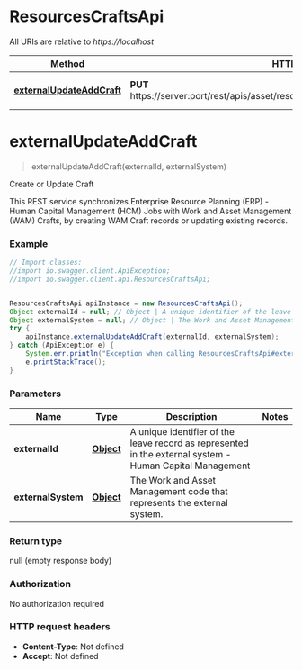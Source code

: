 # ResourcesCraftsApi

All URIs are relative to *https://localhost*

Method | HTTP request | Description
------------- | ------------- | -------------
[**externalUpdateAddCraft**](ResourcesCraftsApi.md#externalUpdateAddCraft) | **PUT** https://server:port/rest/apis/asset/resources/crafts/{externalSystem}/{externalId} | Create or Update Craft


<a name="externalUpdateAddCraft"></a>
# **externalUpdateAddCraft**
> externalUpdateAddCraft(externalId, externalSystem)

Create or Update Craft

This REST service synchronizes Enterprise Resource Planning (ERP) - Human Capital Management (HCM) Jobs with Work and Asset Management (WAM) Crafts, by creating WAM Craft records or updating existing records.

### Example
```java
// Import classes:
//import io.swagger.client.ApiException;
//import io.swagger.client.api.ResourcesCraftsApi;


ResourcesCraftsApi apiInstance = new ResourcesCraftsApi();
Object externalId = null; // Object | A unique identifier of the leave record as represented in the external system  - Human Capital Management
Object externalSystem = null; // Object | The Work and Asset Management code that represents the external system.
try {
    apiInstance.externalUpdateAddCraft(externalId, externalSystem);
} catch (ApiException e) {
    System.err.println("Exception when calling ResourcesCraftsApi#externalUpdateAddCraft");
    e.printStackTrace();
}
```

### Parameters

Name | Type | Description  | Notes
------------- | ------------- | ------------- | -------------
 **externalId** | [**Object**](.md)| A unique identifier of the leave record as represented in the external system  - Human Capital Management |
 **externalSystem** | [**Object**](.md)| The Work and Asset Management code that represents the external system. |

### Return type

null (empty response body)

### Authorization

No authorization required

### HTTP request headers

 - **Content-Type**: Not defined
 - **Accept**: Not defined

